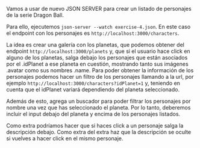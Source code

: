 Vamos a usar de nuevo JSON SERVER para crear un listado de personajes de la serie Dragon Ball.

Para ello, ejecutemos `json-server --watch exercise-4.json`. En este caso el endpoint con los personajes es `http://localhost:3000/characters`.

La idea es crear una galería con los planetas, que podemos obtener del endpoint `http://localhost:3000/planets` y, que si el usuario hace click en alguno de los planetas, salga debajo los personajes que están asociados por el .idPlanet a ese planeta en cuestión, mostrando tanto sus imágenes .avatar como sus nombres .name. Para poder obtener la información de los personajes podemos hacer un filtro de los personajes llamando a la url, por ejemplo `http://localhost:3000/characters?idPlanet=1` y, teniendo en cuenta que el idPlanet variará dependiendo del planeta seleccionado.

Además de esto, agrega un buscador para poder filtrar los personajes por nombre una vez que has seleccionado el planeta. Por lo tanto, deberemos incluir el input debajo del planeta y encima de los personajes listados.

Como extra podríamos hacer que si haces click a un personaje salga la descripción debajo. Como extra del extra haz que la descripción se oculte si vuelves a hacer click en el mismo personaje.
